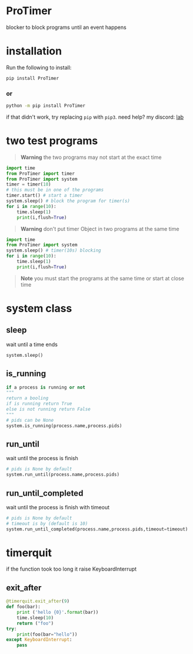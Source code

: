 # ProTimer
blocker to block programs until an event happens
# installation

Run the following to install:
```cmd
pip install ProTimer
```
### or
```cmd
python -m pip install ProTimer
```
if that didn't work, try replacing `pip` with `pip3`.
need help? my discord: [lab](https://discord.gg/vzEZnC7CM8)

# two test programs
> **Warning**
> the two programs may not start at the exact time
```python
import time
from ProTimer import timer
from ProTimer import system
timer = timer(10)
# this must be in one of the programs
timer.start() # start a timer
system.sleep() # block the program for timer(s)
for i in range(10):
	time.sleep(1)
	print(i,flush=True)
```
> **Warning** don't put timer Object in two programs at the same time
```python
import time
from ProTimer import system
system.sleep() # timer(10s) blocking
for i in range(10):
	time.sleep(1)
	print(i,flush=True)
```
> **Note** you must start the programs at the same time or start at close time


# system class

## sleep
wait until a time ends
```python
system.sleep()
```
## is_running
```python
if a process is running or not
"""
return a booling
if is running return True
else is not running return False
"""
# pids can be None
system.is_running(process.name,process.pids)
```
## run_until
wait until the process is finish
```python
# pids is None by default
system.run_until(process.name,process.pids)
```
## run_until_completed
wait until the process is finish with timeout
```python
# pids is None by default
# timeout is by (default is 10)
system.run_until_completed(process.name,process.pids,timeout=timeout)
```

#  timerquit
if the function took too long it raise KeyboardInterrupt
## exit_after
```python
@timerquit.exit_after(9)
def foo(bar):
    print ('hello {0}'.format(bar))
    time.sleep(10)
    return ("foo")
try:
	print(foo(bar="hello"))
except KeyboardInterrupt:
	pass
```